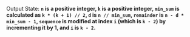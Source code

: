 Output State: **`n` is a positive integer, `k` is a positive integer, `min_sum` is calculated as `k * (k + 1) // 2`, `d` is `n // min_sum`, `remainder` is `n - d * min_sum - 1`, `sequence` is modified at index `i` (which is `k - 2`) by incrementing it by 1, and `i` is `k - 2`.**